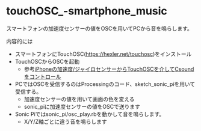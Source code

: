 # touchOSC_-smartphone_music
スマートフォンの加速度センサーの値をOSCを用いてPCから音を鳴らします。

内容的には
- スマートフォンにTouchOSC(https://hexler.net/touchosc)をインストール
- TouchOSCからOSCを起動
    - 参考[iPhoneの加速度/ジャイロセンサーからTouchOSCを介してCsoundをコントロール](https://note.com/tmnkj/n/nea448ba72eec)
- PCではOSCを受信するのはProcessingのコード、sketch_sonic_piを用いて受信する。
    - 加速度センサーの値を用いて画面の色を変える
    - sonic_piに加速度センサーの値をOSCで送ります
- Sonic Piではsonic_pi/osc_play.rbを動かして音を鳴らします。
    - X/Y/Z軸ごとに違う音を鳴らします